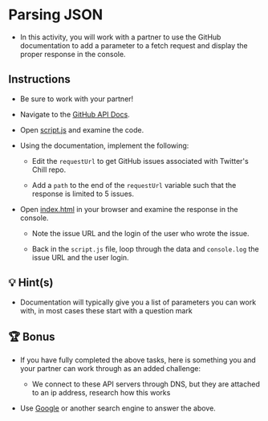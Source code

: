 # Parsing JSON

* In this activity, you will work with a partner to use the GitHub documentation to add a parameter to a fetch request and display the proper response in the console.

## Instructions

* Be sure to work with your partner!

* Navigate to the [GitHub API Docs](https://docs.github.com/en/rest/reference/issues#list-repository-issues).

* Open [script.js](./Unsolved/assets/js/script.js) and examine the code.

* Using the documentation, implement the following:

  * Edit the `requestUrl` to get GitHub issues associated with Twitter's Chill repo.

  * Add a `path` to the end of the `requestUrl` variable such that the response is limited to 5 issues.

* Open [index.html](./Unsolved/index.html) in your browser and examine the response in the console.

  * Note the issue URL and the login of the user who wrote the issue.

  * Back in the `script.js` file, loop through the data and `console.log` the issue URL and the user login.

## 💡 Hint(s)

* Documentation will typically give you a list of parameters you can work with, in most cases these start with a question mark

## 🏆 Bonus

* If you have fully completed the above tasks, here is something you and your partner can work through as an added challenge:

  * We connect to these API servers through DNS, but they are attached to an ip address, research how this works

* Use [Google](https://www.google.com) or another search engine to answer the above.
